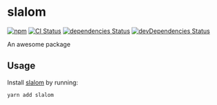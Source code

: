 # slalom
[![npm](https://img.shields.io/npm/v/slalom.svg)](https://www.npmjs.com/package/slalom)
[![CI Status](https://github.com/vinsonchuong/slalom/workflows/CI/badge.svg)](https://github.com/vinsonchuong/slalom/actions?query=workflow%3ACI)
[![dependencies Status](https://david-dm.org/vinsonchuong/slalom/status.svg)](https://david-dm.org/vinsonchuong/slalom)
[![devDependencies Status](https://david-dm.org/vinsonchuong/slalom/dev-status.svg)](https://david-dm.org/vinsonchuong/slalom?type=dev)

An awesome package

## Usage
Install [slalom](https://www.npmjs.com/package/slalom)
by running:

```sh
yarn add slalom
```
